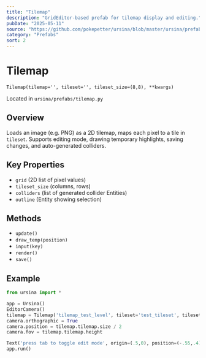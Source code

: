 ```yaml
---
title: "Tilemap"
description: "GridEditor-based prefab for tilemap display and editing."
pubDate: "2025-05-11"
source: "https://github.com/pokepetter/ursina/blob/master/ursina/prefabs/tilemap.py"
category: "Prefabs"
sort: 2
---
```


# Tilemap

`Tilemap(tilemap='', tileset='', tileset_size=(8,8), **kwargs)`

Located in `ursina/prefabs/tilemap.py`

## Overview

Loads an image (e.g. PNG) as a 2D tilemap, maps each pixel to a tile in `tileset`. Supports editing mode, drawing temporary highlights, saving changes, and auto-generated colliders.

## Key Properties

- `grid` (2D list of pixel values)  
- `tileset_size` (columns, rows)  
- `colliders` (list of generated collider Entities)  
- `outline` (Entity showing selection)  

## Methods

- `update()`  
- `draw_temp(position)`  
- `input(key)`  
- `render()`  
- `save()`  

## Example

```python
from ursina import *

app = Ursina()
EditorCamera()
tilemap = Tilemap('tilemap_test_level', tileset='test_tileset', tileset_size=(8,4), parent=scene)
camera.orthographic = True
camera.position = tilemap.tilemap.size / 2
camera.fov = tilemap.tilemap.height

Text('press tab to toggle edit mode', origin=(.5,0), position=(-.55,.4))
app.run()
```